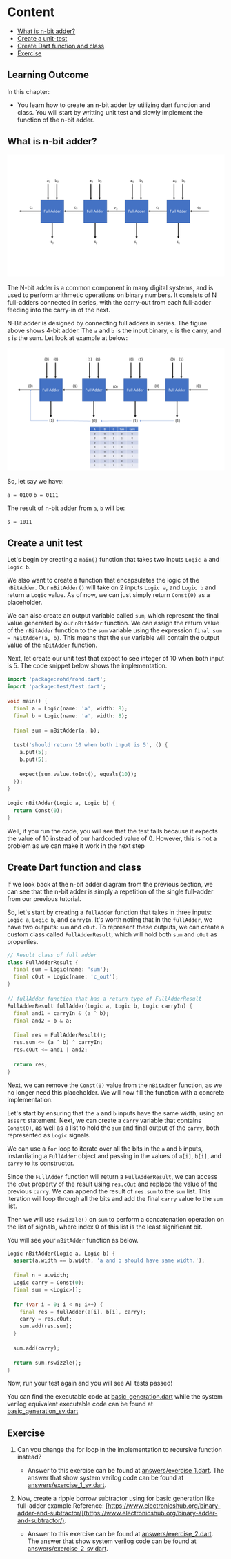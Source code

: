 # Content

- [What is n-bit adder?](./00_basic_generation.md#what-is-n-bit-adder)
- [Create a unit-test](./00_basic_generation.md#create-a-unit-test)
- [Create Dart function and class](./00_basic_generation.md#create-dart-function-and-class)
- [Exercise](./00_basic_generation.md#exercise)

## Learning Outcome

In this chapter:

- You learn how to create an n-bit adder by utilizing dart function and class. You will start by writting unit test and slowly implement the function of the n-bit adder.

## What is n-bit adder?

![ripple carry adder](./assets/ripple_carry_adder.png)

The N-bit adder is a common component in many digital systems, and is used to perform arithmetic operations on binary numbers. It consists of N full-adders connected in series, with the carry-out from each full-adder feeding into the carry-in of the next.

N-Bit adder is designed by connecting full adders in series. The figure above shows 4-bit adder. The `a` and `b` is the input binary, `c` is the carry, and `s` is the sum. Let look at example at below:

![ripple carry adder example](./assets/ripple-carry-adder-eg.png)

So, let say we have:

`a = 0100`
`b = 0111`

The result of n-bit adder from `a`, `b` will be:

`s = 1011`

## Create a unit test

Let's begin by creating a `main()` function that takes two inputs `Logic a` and `Logic b`.

We also want to create a function that encapsulates the logic of the `nBitAdder`. Our `nBitAdder()` will take on 2 inputs `Logic a`, and `Logic b` and return a `Logic` value. As of now, we can just simply return `Const(0)` as a placeholder.

We can also create an output variable called `sum`, which represent the final value generated by our `nBitAdder` function. We can assign the return value of the `nBitAdder` function to the `sum` variable using the expression `final sum = nBitAdder(a, b)`. This means that the `sum` variable will contain the output value of the `nBitAdder` function.

Next, let create our unit test that expect to see integer of 10 when both input is 5. The code snippet below shows the implementation.

```dart
import 'package:rohd/rohd.dart';
import 'package:test/test.dart';

void main() {
  final a = Logic(name: 'a', width: 8);
  final b = Logic(name: 'a', width: 8);

  final sum = nBitAdder(a, b);

  test('should return 10 when both input is 5', () {
    a.put(5);
    b.put(5);

    expect(sum.value.toInt(), equals(10));
  });
}

Logic nBitAdder(Logic a, Logic b) {
  return Const(0);
}
```

Well, if you run the code, you will see that the test fails because it expects the value of 10 instead of our hardcoded value of 0. However, this is not a problem as we can make it work in the next step

## Create Dart function and class

If we look back at the n-bit adder diagram from the previous section, we can see that the n-bit adder is simply a repetition of the single full-adder from our previous tutorial.

So, let's start by creating a `fullAdder` function that takes in three inputs: `Logic a`, `Logic b`, and `carryIn`. It's worth noting that in the `fullAdder`, we have two outputs: `sum` and `cOut`. To represent these outputs, we can create a custom class called `FullAdderResult`, which will hold both `sum` and `cOut` as properties.

```dart
// Result class of full adder
class FullAdderResult {
  final sum = Logic(name: 'sum');
  final cOut = Logic(name: 'c_out');
}

// fullAdder function that has a return type of FullAdderResult
FullAdderResult fullAdder(Logic a, Logic b, Logic carryIn) {
  final and1 = carryIn & (a ^ b);
  final and2 = b & a;

  final res = FullAdderResult();
  res.sum <= (a ^ b) ^ carryIn;
  res.cOut <= and1 | and2;

  return res;
}
```

Next, we can remove the `Const(0)` value from the `nBitAdder` function, as we no longer need this placeholder. We will now fill the function with a concrete implementation.

Let's start by ensuring that the `a` and `b` inputs have the same width, using an `assert` statement. Next, we can create a `carry` variable that contains `Const(0)`, as well as a list to hold the `sum` and final output of the `carry`, both represented as `Logic` signals.

We can use a `for` loop to iterate over all the bits in the `a` and `b` inputs, instantiating a `FullAdder` object and passing in the values of `a[i]`, `b[i]`, and `carry` to its constructor.

Since the `FullAdder` function will return a `FullAdderResult`, we can access the `cOut` property of the result using `res.cOut` and replace the value of the previous `carry`. We can append the result of `res.sum` to the `sum` list. This iteration will loop through all the bits and add the final `carry` value to the `sum` list.

Then we will use `rswizzle()` on `sum` to perform a concatenation operation on the list of signals, where index 0 of this list is the least significant bit.

You will see your `nBitAdder` function as below.

```dart
Logic nBitAdder(Logic a, Logic b) {
  assert(a.width == b.width, 'a and b should have same width.');

  final n = a.width;
  Logic carry = Const(0);
  final sum = <Logic>[];

  for (var i = 0; i < n; i++) {
    final res = fullAdder(a[i], b[i], carry);
    carry = res.cOut;
    sum.add(res.sum);
  }

  sum.add(carry);

  return sum.rswizzle();
}
```

Now, run your test again and you will see All tests passed! 

You can find the executable code at [basic_generation.dart](./basic_generation.dart) while the system verilog equivalent executable code can be found at [basic_generation_sv.dart](./basic_generation_sv.dart)

## Exercise

1. Can you change the for loop in the implementation to recursive function instead?

    - Answer to this exercise can be found at [answers/exercise_1.dart](./answers/exercise_1.dart). The answer that show system verilog code can be found at [answers/exercise_1_sv.dart](./answers/exercise_1_sv.dart).

2. Now, create a ripple borrow subtractor using for basic generation like full-adder example.Reference: [https://www.electronicshub.org/binary-adder-and-subtractor/](https://www.electronicshub.org/binary-adder-and-subtractor/).

    - Answer to this exercise can be found at [answers/exercise_2.dart](./answers/exercise_2.dart). The answer that show system verilog code can be found at [answers/exercise_2_sv.dart](./answers/exercise_2_sv.dart).
